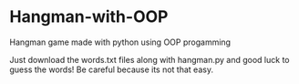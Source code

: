 # Hangman-with-OOP
Hangman game made with python using OOP progamming

Just download the words.txt files along with hangman.py and good luck to guess the words! Be careful because its not that easy.
